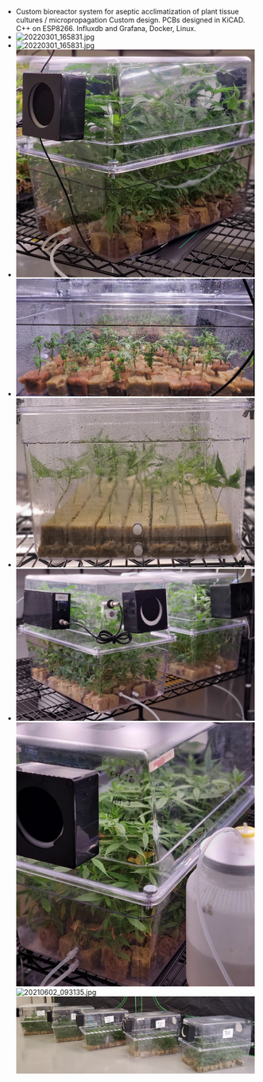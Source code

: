 - Custom bioreactor system for aseptic acclimatization of plant tissue cultures / micropropagation
  Custom design. PCBs designed in KiCAD. C++ on ESP8266. 
  Influxdb and Grafana, Docker, Linux.
- ![20220301_165831.jpg](../assets/20220301_165831_1688424417458_0.jpg)
- ![20220301_165831.jpg](../assets/20220301_165831_1688424417458_0.jpg)
- ![image.png](../assets/image_1688402619785_0.png)
- ![image.png](../assets/image_1688402822715_0.png)
- ![image.png](../assets/image_1688424512297_0.png)
- ![image.png](../assets/image_1688402896671_0.png)
  ![image.png](../assets/image_1688424351757_0.png)
  ![20210602_093135.jpg](../assets/20210602_093135_1688425663509_0.jpg)
  ![image.png](../assets/image_1688425567525_0.png)
